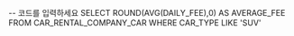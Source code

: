 -- 코드를 입력하세요
SELECT ROUND(AVG(DAILY_FEE),0) AS AVERAGE_FEE FROM
CAR_RENTAL_COMPANY_CAR
WHERE CAR_TYPE LIKE 'SUV'